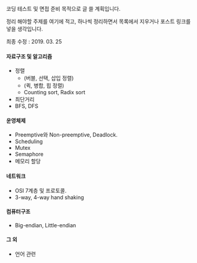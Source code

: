 코딩 테스트 및 면접 준비 목적으로 글 쓸 계획입니다.

정리 해야할 주제를 여기에 적고, 하나씩 정리하면서 목록에서 지우거나 포스트 링크를 넣을 생각입니다.

최종 수정 : 2019. 03. 25

#### 자료구조 및 알고리즘

- 정렬
  - (버블, 선택, 삽입 정렬)
  - (퀵, 병합, 힙 정렬)
  - Counting sort, Radix sort
- 최단거리
- BFS, DFS

#### 운영체제
- Preemptive와 Non-preemptive, Deadlock.
- Scheduling
- Mutex
- Semaphore
- 메모리 할당

#### 네트워크
- OSI 7계층 및 프로토콜.
- 3-way, 4-way hand shaking

#### 컴퓨터구조
- Big-endian, Little-endian

#### 그 외
- 언어 관련 